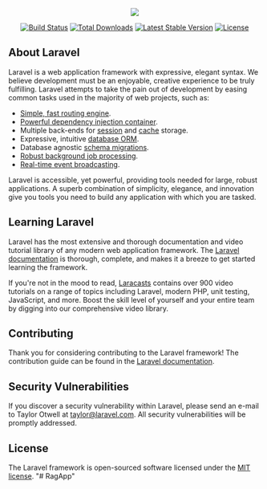 <p align="center"><img src="https://laravel.com/assets/img/components/logo-laravel.svg"></p>

<p align="center">
<a href="https://travis-ci.org/laravel/framework"><img src="https://travis-ci.org/laravel/framework.svg" alt="Build Status"></a>
<a href="https://packagist.org/packages/laravel/framework"><img src="https://poser.pugx.org/laravel/framework/d/total.svg" alt="Total Downloads"></a>
<a href="https://packagist.org/packages/laravel/framework"><img src="https://poser.pugx.org/laravel/framework/v/stable.svg" alt="Latest Stable Version"></a>
<a href="https://packagist.org/packages/laravel/framework"><img src="https://poser.pugx.org/laravel/framework/license.svg" alt="License"></a>
</p>

## About Laravel

Laravel is a web application framework with expressive, elegant syntax. We believe development must be an enjoyable, creative experience to be truly fulfilling. Laravel attempts to take the pain out of development by easing common tasks used in the majority of web projects, such as:

- [Simple, fast routing engine](https://laravel.com/docs/routing).
- [Powerful dependency injection container](https://laravel.com/docs/container).
- Multiple back-ends for [session](https://laravel.com/docs/session) and [cache](https://laravel.com/docs/cache) storage.
- Expressive, intuitive [database ORM](https://laravel.com/docs/eloquent).
- Database agnostic [schema migrations](https://laravel.com/docs/migrations).
- [Robust background job processing](https://laravel.com/docs/queues).
- [Real-time event broadcasting](https://laravel.com/docs/broadcasting).

Laravel is accessible, yet powerful, providing tools needed for large, robust applications. A superb combination of simplicity, elegance, and innovation give you tools you need to build any application with which you are tasked.

## Learning Laravel

Laravel has the most extensive and thorough documentation and video tutorial library of any modern web application framework. The [Laravel documentation](https://laravel.com/docs) is thorough, complete, and makes it a breeze to get started learning the framework.

If you're not in the mood to read, [Laracasts](https://laracasts.com) contains over 900 video tutorials on a range of topics including Laravel, modern PHP, unit testing, JavaScript, and more. Boost the skill level of yourself and your entire team by digging into our comprehensive video library.

## Contributing

Thank you for considering contributing to the Laravel framework! The contribution guide can be found in the [Laravel documentation](http://laravel.com/docs/contributions).

## Security Vulnerabilities

If you discover a security vulnerability within Laravel, please send an e-mail to Taylor Otwell at taylor@laravel.com. All security vulnerabilities will be promptly addressed.

## License

The Laravel framework is open-sourced software licensed under the [MIT license](http://opensource.org/licenses/MIT).
"# RagApp" 
